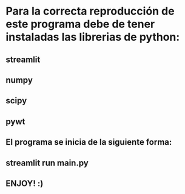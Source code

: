 # Para la correcta reproducción de este programa debe de tener instaladas las librerias de python:
## streamlit
## numpy
## scipy
## pywt

## El programa se inicia de la siguiente forma:
## streamlit run main.py

## ENJOY! :)
